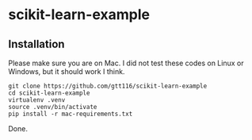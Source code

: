 # scikit-learn-example


## Installation

Please make sure you are on Mac. I did not test these codes on Linux or
Windows, but it should work I think.

```
git clone https://github.com/gtt116/scikit-learn-example
cd scikit-learn-example
virtualenv .venv
source .venv/bin/activate
pip install -r mac-requirements.txt 
```

Done.
